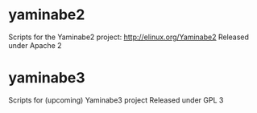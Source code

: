 # yaminabe2
Scripts for the Yaminabe2 project: http://elinux.org/Yaminabe2
Released under Apache 2

# yaminabe3
Scripts for (upcoming) Yaminabe3 project
Released under GPL 3
